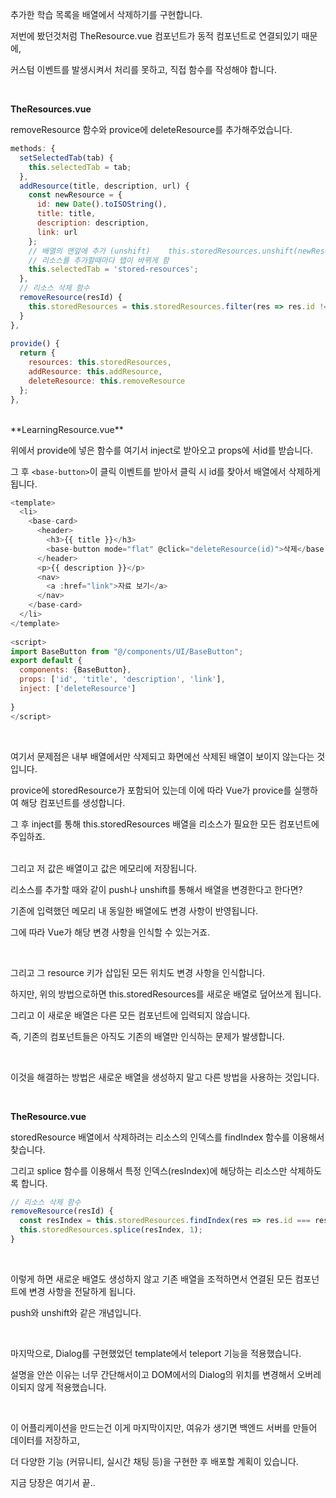 추가한 학습 목록을 배열에서 삭제하기를 구현합니다.

저번에 봤던것처럼 TheResource.vue 컴포넌트가 동적 컴포넌트로 연결되있기 때문에,

커스텀 이벤트를 발생시켜서 처리를 못하고, 직접 함수를 작성해야 합니다.

<br>

**TheResources.vue**

removeResource 함수와 provice에 deleteResource를 추가해주었습니다.

```javascript
methods: {  
  setSelectedTab(tab) {  
    this.selectedTab = tab;  
  },  
  addResource(title, description, url) {  
    const newResource = {  
      id: new Date().toISOString(),  
      title: title,  
      description: description,  
      link: url  
    };  
    // 배열의 맨앞에 추가 (unshift)    this.storedResources.unshift(newResource);  
    // 리소스를 추가할때마다 탭이 바뀌게 함  
    this.selectedTab = 'stored-resources';  
  },  
  // 리소스 삭제 함수  
  removeResource(resId) {  
    this.storedResources = this.storedResources.filter(res => res.id !== resId);  
  }  
},  
  
provide() {  
  return {  
    resources: this.storedResources,  
    addResource: this.addResource,  
    deleteResource: this.removeResource  
  };  
},
```

<br>
**LearningResource.vue**

위에서 provide에 넣은 함수를  여기서 inject로 받아오고 props에 서id를 받습니다.

그 후 `<base-button>`이 클릭 이벤트를 받아서 클릭 시 id를 찾아서 배열에서 삭제하게 됩니다.

```javascript
<template>  
  <li>  
    <base-card>  
      <header>  
        <h3>{{ title }}</h3>  
        <base-button mode="flat" @click="deleteResource(id)">삭제</base-button>  
      </header>  
      <p>{{ description }}</p>  
      <nav>  
        <a :href="link">자료 보기</a>  
      </nav>  
    </base-card>  
  </li>  
</template>  
  
<script>  
import BaseButton from "@/components/UI/BaseButton";  
export default {  
  components: {BaseButton},  
  props: ['id', 'title', 'description', 'link'],  
  inject: ['deleteResource']  
  
}  
</script>
```

<br>

여기서 문제점은 내부 배열에서만 삭제되고 화면에선 삭제된 배열이 보이지 않는다는 것입니다.

provice에 storedResource가 포함되어 있는데 이에 따라 Vue가 provice를 실행하여 해당 컴포넌트를 생성합니다.

그 후 inject를 통해 this.storedResources 배열을 리소스가 필요한 모든 컴포넌트에 주입하죠.

<br>
그리고 저 값은 배열이고 값은 메모리에 저장됩니다.

리소스를 추가할 때와 같이 push나 unshift를 통해서 배열을 변경한다고 한다면?

기존에 입력했던 메모리 내 동일한 배열에도 변경 사항이 반영됩니다.

그에 따라 Vue가 해당 변경 사항을 인식할 수 있는거죠.

<br>

그리고 그 resource 키가 삽입된 모든 위치도 변경 사항을 인식합니다.

하지만, 위의 방법으로하면 this.storedResources를 새로운 배열로 덮어쓰게 됩니다.

그리고 이 새로운 배열은 다른 모든 컴포넌트에 입력되지 않습니다.

즉, 기존의 컴포넌트들은 아직도 기존의 배열만 인식하는 문제가 발생합니다.

<br>

이것을 해결하는 방법은 새로운 배열을 생성하지 말고 다른 방법을 사용하는 것입니다.

<br>

**TheResource.vue**

storedResource 배열에서 삭제하려는 리소스의 인덱스를 findIndex 함수를 이용해서 찾습니다.

그리고 splice 함수를 이용해서 특정 인덱스(resIndex)에 해당하는 리소스만 삭제하도록 합니다.

```javascript
// 리소스 삭제 함수  
removeResource(resId) {  
  const resIndex = this.storedResources.findIndex(res => res.id === resId);  
  this.storedResources.splice(resIndex, 1);  
}
```

<br>

이렇게 하면 새로운 배열도 생성하지 않고 기존 배열을 조적하면서 연결된 모든 컴포넌트에 변경 사항을 전달하게 됩니다.

push와 unshift와 같은 개념입니다.

<br>

마지막으로, Dialog를 구현했었던 template에서 teleport 기능을 적용했습니다.

설명을 안쓴 이유는 너무 간단해서이고 DOM에서의 Dialog의 위치를 변경해서 오버레이되지 않게 적용했습니다.

<br>

이 어플리케이션을 만드는건 이게 마지막이지만, 여유가 생기면 백엔드 서버를 만들어 데이터를 저장하고,

더 다양한 기능 (커뮤니티, 실시간 채팅 등)을 구현한 후 배포할 계획이 있습니다.

지금 당장은 여기서 끝..